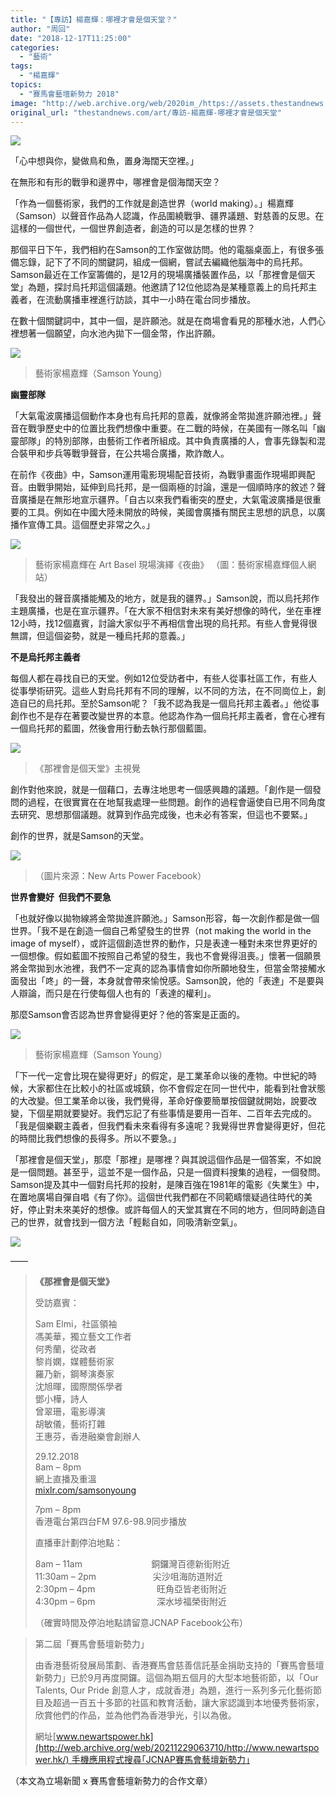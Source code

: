 ```yaml
---
title: "【專訪】楊嘉輝：哪裡才會是個天堂？"
author: "周回"
date: "2018-12-17T11:25:00"
categories:
  - "藝術"
tags:
  - "楊嘉輝"
topics:
  - "賽馬會藝壇新勢力 2018"
image: "http://web.archive.org/web/2020im_/https://assets.thestandnews.com/media/photos/SAMSONYOUNG-22_GnwVU.png"
original_url: "thestandnews.com/art/專訪-楊嘉輝-哪裡才會是個天堂"
---
```

![](http://web.archive.org/web/2020im_/https://assets.thestandnews.com/media/photos/SAMSONYOUNG-22_GnwVU.png)

「心中想與你，變做鳥和魚，置身海闊天空裡。」

在無形和有形的戰爭和邊界中，哪裡會是個海闊天空？

「作為一個藝術家，我們的工作就是創造世界（world making）。」楊嘉輝（Samson）以聲音作品為人認識，作品圍繞戰爭、疆界議題、對慈善的反思。在這樣的一個世代，一個世界創造者，創造的可以是怎樣的世界？

那個平日下午，我們相約在Samson的工作室做訪問。他的電腦桌面上，有很多張備忘錄，記下了不同的關鍵詞，組成一個網，嘗試去編織他腦海中的烏托邦。Samson最近在工作室籌備的，是12月的現場廣播裝置作品，以「那裡會是個天堂」為題，探討烏托邦這個議題。他邀請了12位他認為是某種意義上的烏托邦主義者，在流動廣播車裡進行訪談，其中一小時在電台同步播放。

在數十個關鍵詞中，其中一個，是許願池。就是在商場會看見的那種水池，人們心裡想著一個願望，向水池內拋下一個金幣，作出許願。

![](http://web.archive.org/web/2020im_/https://assets.thestandnews.com/media/photos/SAM_NMatf.png)
> 藝術家楊嘉輝（Samson Young）

**幽靈部隊**

「大氣電波廣播這個動作本身也有烏托邦的意義，就像將金幣拋進許願池裡。」聲音在戰爭歷史中的位置比我們想像中重要。在二戰的時候，在美國有一隊名叫「幽靈部隊」的特別部隊，由藝術工作者所組成。其中負責廣播的人，會事先錄製和混合裝甲和步兵等戰爭聲音，在公共場合廣播，欺詐敵人。

在前作《夜曲》中，Samson運用電影現場配音技術，為戰爭畫面作現場即興配音。由戰爭開始，延伸到烏托邦，是一個兩極的討論，還是一個順時序的敘述？聲音廣播是在無形地宣示疆界。「自古以來我們看衝突的歷史，大氣電波廣播是很重要的工具。例如在中國大陸未開放的時候，美國會廣播有關民主思想的訊息，以廣播作宣傳工具。這個歷史非常之久。」

![](http://web.archive.org/web/2020im_/https://assets.thestandnews.com/media/photos/E8979DE8A193E5AEB6E6A58AE59889E8BC9DE59CA8Art20BaselE78FBEE5A0B4E6BC94E_yG9hKqI.jpg)
> 藝術家楊嘉輝在 Art Basel 現場演繹《夜曲》 （圖：藝術家楊嘉輝個人網站）

「我發出的聲音廣播能觸及的地方，就是我的疆界。」Samson說，而以烏托邦作主題廣播，也是在宣示疆界。「在大家不相信對未來有美好想像的時代，坐在車裡12小時，找12個嘉賓，討論大家似乎不再相信會出現的烏托邦。有些人會覺得很無謂，但這個姿勢，就是一種烏托邦的意義。」

**不是烏托邦主義者**

每個人都在尋找自已的天堂。例如12位受訪者中，有些人從事社區工作，有些人從事學術研究。這些人對烏托邦有不同的理解，以不同的方法，在不同崗位上，創造自已的烏托邦。至於Samson呢？「我不認為我是一個烏托邦主義者。」他從事創作也不是存在著要改變世界的本意。他認為作為一個烏托邦主義者，會在心裡有一個烏托邦的藍圖，然後會用行動去執行那個藍圖。

![](http://web.archive.org/web/2020im_/https://assets.thestandnews.com/media/photos/48078371_344901826100764_1662309058318696448_n_AwXr7.png)
> 《那裡會是個天堂》主視覺

創作對他來說，就是一個藉口，去專注地思考一個感興趣的議題。「創作是一個發問的過程，在很實實在在地幫我處理一些問題。創作的過程會逼使自已用不同角度去研究、思想那個議題。就算到作品完成後，也未必有答案，但這也不要緊。」

創作的世界，就是Samson的天堂。

![](http://web.archive.org/web/2020im_/https://assets.thestandnews.com/media/photos/Samson_ga4tf.jpg)
> （圖片來源：New Arts Power Facebook）

**世界會變好  但我們不要急**

「也就好像以拋物線將金幣拋進許願池。」Samson形容，每一次創作都是做一個世界。「我不是在創造一個自己希望發生的世界（not making the world in the image of myself），或許這個創造世界的動作，只是表達一種對未來世界更好的一個想像。假如藍圖不按照自己希望的發生，我也不會覺得沮喪。」懷著一個願景將金幣拋到水池裡，我們不一定真的認為事情會如你所願地發生，但當金幣接觸水面發出「咚」的一聲，本身就會帶來愉悅感。Samson說，他的「表達」不是要與人辯論，而只是在行使每個人也有的「表達的權利」。

那麼Samson會否認為世界會變得更好？他的答案是正面的。

![](http://web.archive.org/web/2020im_/https://assets.thestandnews.com/media/photos/DSC02543_OHXUL.jpg)
> 藝術家楊嘉輝（Samson Young）

「下一代一定會比現在變得更好」的假定，是工業革命以後的產物。中世紀的時候，大家都住在比較小的社區或城鎮，你不會假定在同一世代中，能看到社會狀態的大改變。但工業革命以後，我們覺得，革命好像要簡單按個鍵就開始，說要改變，下個星期就要變好。我們忘記了有些事情是要用一百年、二百年去完成的。「我是個樂觀主義者，但我們看未來看得有多遠呢？我覺得世界會變得更好，但花的時間比我們想像的長得多。所以不要急。」

「那裡會是個天堂」，那麼「那裡」是哪裡？與其說這個作品是一個答案，不如說是一個問題。甚至乎，這並不是一個作品，只是一個資料搜集的過程，一個發問。Samson提及其中一個對烏托邦的投射，是陳百強在1981年的電影《失業生》中，在置地廣場自彈自唱《有了你》。這個世代我們都在不同範疇懷疑過往時代的美好，停止對未來美好的想像。或許每個人的天堂其實在不同的地方，但同時創造自己的世界，就會找到一個方法「輕鬆自如，同吸清新空氣」。

![](http://web.archive.org/web/2020im_/https://assets.thestandnews.com/media/photos/samson_W6bSa.png)

——

> **《那裡會是個天堂》**
> 
> 受訪嘉賓：
> 
> Sam Elmi，社區領袖  
> 馮美華，獨立藝文工作者  
> 何秀蘭，從政者  
> 黎肖嫻，媒體藝術家  
> 羅乃新，鋼琴演奏家  
> 沈旭暉，國際關係學者  
> 鄧小樺，詩人  
> 曾翠珊，電影導演  
> 胡敏儀，藝術打雜  
> 王惠芬，香港融樂會創辦人
> 
> 29.12.2018  
> 8am – 8pm  
> 網上直播及重溫  
> [mixlr.com/samsonyoung](http://web.archive.org/web/20211229063710/http://mixlr.com/samsonyoung)
> 
> 7pm – 8pm  
> 香港電台第四台FM 97.6-98.9同步播放
> 
> 直播車計劃停泊地點：
> 
> 8am – 11am                            銅鑼灣百德新街附近                
> 11:30am – 2pm                       尖沙咀海防道附近  
> 2:30pm – 4pm                         旺角亞皆老街附近  
> 4:30pm – 6pm                         深水埗福榮街附近
> 
> （確實時間及停泊地點請留意JCNAP Facebook公布）

> 第二屆「賽馬會藝壇新勢力」
> 
> 由香港藝術發展局策劃、香港賽馬會慈善信託基金捐助支持的「賽馬會藝壇新勢力」已於9月再度開鑼。這個為期五個月的大型本地藝術節，以「Our Talents, Our Pride 創意人才，成就香港」為題，進行一系列多元化藝術節目及超過一百五十多節的社區和教育活動，讓大家認識到本地優秀藝術家，欣賞他們的作品，並為他們為香港爭光，引以為傲。
> 
> 網址[www.newartspower.hk](http://web.archive.org/web/20211229063710/http://www.newartspower.hk/) 手機應用程式搜尋｢JCNAP賽馬會藝壇新勢力｣

（本文為立場新聞 x 賽馬會藝壇新勢力的合作文章）